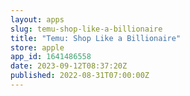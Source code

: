 ```yaml
---
layout: apps
slug: temu-shop-like-a-billionaire
title: "Temu: Shop Like a Billionaire"
store: apple
app_id: 1641486558
date: 2023-09-12T08:37:20Z
published: 2022-08-31T07:00:00Z
---
```

